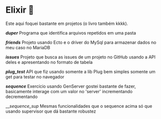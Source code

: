 # Elixir :gem:

Este aqui foquei bastante em projetos (o livro também kkkk).

__*duper*__ Programa que identifica arquivos repetidos em uma pasta

__*friends*__ Projeto usando Ecto e o driver do MySql para armazenar dados no meu caso no MariaDB

__*issues*__ Projeto que busca as issues de um projeto no GitHub usando a API deles e apresentando no formato de tabela

__*plug_test*__ API que fiz usando somente a lib Plug bem simples somente um get para testar no navegador

__*sequence*__ Exercício usando GenServer gostei bastante de fazer, basicamente interage com um valor no 'server' incrementando decrementando

__*sequence_sup* Mesmas funcionalidades que o sequence acima só que usando supervisor que dá bastante robustez